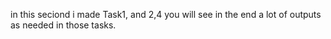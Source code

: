 in this seciond i made Task1, and 2,4 
you will see in the end a lot of outputs as needed in those tasks. 
